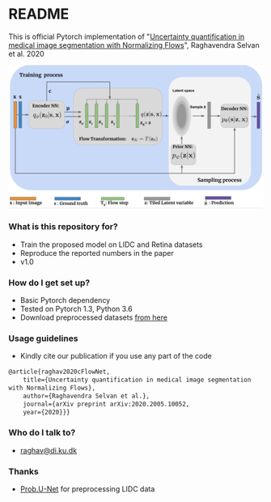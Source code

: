 # README #

This is official Pytorch implementation of 
"[Uncertainty quantification in medical
image segmentation with Normalizing Flows](https://arxiv.org/abs/2005.10052)", Raghavendra Selvan et al. 2020

![lotenet](models/cflow.png)
### What is this repository for? ###

* Train the proposed model on LIDC and Retina datasets
* Reproduce the reported numbers in the paper
* v1.0

### How do I get set up? ###

* Basic Pytorch dependency
* Tested on Pytorch 1.3, Python 3.6 
* Download preprocessed datasets [from here]()

### Usage guidelines ###

* Kindly cite our publication if you use any part of the code
```
@article{raghav2020cFlowNet,
 	title={Uncertainty quantification in medical image segmentation with Normalizing Flows},
	author={Raghavendra Selvan et al.},
 	journal={arXiv preprint arXiv:2020.2005.10052,
	year={2020}}}
```

### Who do I talk to? ###

* raghav@di.ku.dk

### Thanks 
* [Prob.U-Net](https://github.com/stefanknegt/Probabilistic-Unet-Pytorch) for preprocessing LIDC data

